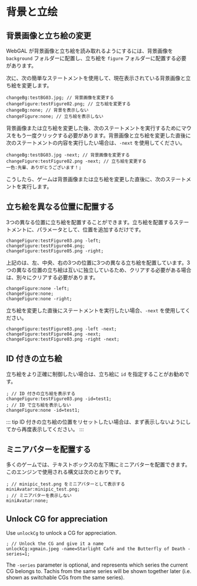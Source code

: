 # 背景と立绘

## 背景画像と立ち絵の変更

WebGAL が背景画像と立ち絵を読み取れるようにするには、背景画像を `background` フォルダーに配置し、立ち絵を `figure` フォルダーに配置する必要があります。

次に、次の簡単なステートメントを使用して、現在表示されている背景画像と立ち絵を変更します。

``` ws
changeBg:testBG03.jpg; // 背景画像を変更する
changeFigure:testFigure02.png; // 立ち絵を変更する
changeBg:none; // 背景を表示しない
changeFigure:none; // 立ち絵を表示しない
```

背景画像または立ち絵を変更した後、次のステートメントを実行するためにマウスをもう一度クリックする必要があります。背景画像と立ち絵を変更した直後に次のステートメントの内容を実行したい場合は、`-next` を使用してください。

``` ws
changeBg:testBG03.jpg -next; // 背景画像を変更する
changeFigure:testFigure02.png -next; // 立ち絵を変更する
一色:先輩、ありがとうございます！;
```

こうしたら、ゲームは背景画像または立ち絵を変更した直後に、次のステートメントを実行します。

## 立ち絵を異なる位置に配置する

3つの異なる位置に立ち絵を配置することができます。立ち絵を配置するステートメントに、パラメータとして、位置を追加するだけです。

``` ws
changeFigure:testFigure03.png -left;
changeFigure:testFigure04.png;
changeFigure:testFigure05.png -right;
```

上記のは、左、中央、右の3つの位置に3つの異なる立ち絵を配置しています。3つの異なる位置の立ち絵は互いに独立しているため、クリアする必要がある場合は、別々にクリアする必要があります。

``` ws
changeFigure:none -left;
changeFigure:none;
changeFigure:none -right;
```

立ち絵を変更した直後にステートメントを実行したい場合、`-next` を使用してください。

``` ws
changeFigure:testFigure03.png -left -next;
changeFigure:testFigure04.png -next;
changeFigure:testFigure03.png -right -next;
```

## ID 付きの立ち絵

立ち絵をより正確に制御したい場合は、立ち絵に `id` を指定することがお勧めです。

``` ws
; // ID 付きの立ち絵を表示する
changeFigure:testFigure03.png -id=test1;
; // ID で立ち絵を表示しない
changeFigure:none -id=test1;
```

::: tip
ID 付きの立ち絵の位置をリセットしたい場合は、まず表示しないようにしてから再度表示してください。
:::

## ミニアバターを配置する

多くのゲームでは、テキストボックスの左下隅にミニアバターを配置できます。このエンジンで使用される構文は次のとおりです。

``` ws
; // minipic_test.png をミニアバターとして表示する
miniAvatar:minipic_test.png;
; // ミニアバターを表示しない
miniAvatar:none;
```

## Unlock CG for appreciation

Use `unlockCg` to unlock a CG for appreciation.

``` ws
; // Unlock the CG and give it a name
unlockCg:xgmain.jpeg -name=Starlight Café and the Butterfly of Death -series=1;

```

The `-series` parameter is optional, and represents which series the current CG belongs to. Tachis from the same series will be shown together later (i.e. shown as switchable CGs from the same series).
